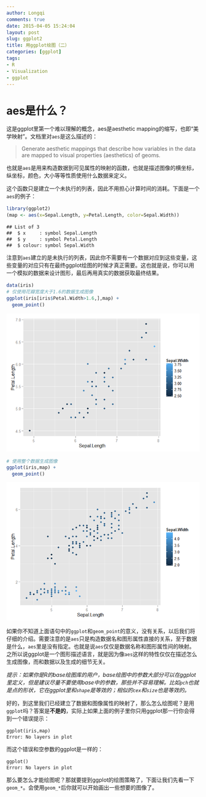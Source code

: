 ```yaml
---
author: Longqi
comments: true
date: 2015-04-05 15:24:04
layout: post
slug: ggplot2
title: 用ggplot绘图（二）
categories: [ggplot]
tags:
- R
- Visualization
- ggplot
---
```

# aes是什么？
这是ggplot里第一个难以理解的概念，aes是aesthetic mapping的缩写，也即“美学映射”。文档里对`aes`是这么描述的：
>  Generate aesthetic mappings that describe how variables in the data are mapped to visual properties (aesthetics) of geoms.

也就是`aes`是用来构造数据到可见属性的映射的函数，也就是描述图像的横坐标，纵坐标，颜色，大小等等性质使用什么数据来定义。

这个函数只是建立一个未执行的列表，因此不用担心计算时间的消耗。下面是一个`aes`的例子：


```r
library(ggplot2)
(map <- aes(x=Sepal.Length, y=Petal.Length, color=Sepal.Width))
```

```
## List of 3
##  $ x     : symbol Sepal.Length
##  $ y     : symbol Petal.Length
##  $ colour: symbol Sepal.Width
```

注意到`aes`建立的是未执行的列表，因此你不需要有一个数据对应到这些变量，这些变量的对应只有在最终ggplot绘图的时候才真正需要。这也就是说，你可以用一个模拟的数据来设计图形，最后再用真实的数据获取最终结果。


```r
data(iris)
# 仅使用花瓣宽度大于1.6的数据生成图像
ggplot(iris[iris$Petal.Width>1.6,],map) + 
  geom_point()
```

![](/public/images/ggplot/ggplot2_files/figure-html/unnamed-chunk-2-1.png) 

```r
# 使用整个数据生成图像
ggplot(iris,map) + 
  geom_point()
```

![](/public/images/ggplot/ggplot2_files/figure-html/unnamed-chunk-2-2.png) 

如果你不知道上面语句中的`ggplot`和`geom_point`的意义，没有关系，以后我们将仔细的介绍。需要注意的是`aes`只是构造数据名和图形属性直接的关系，至于数据是什么，`aes`里是没有指定。也就是说`aes`仅仅是数据名称和图形属性间的映射。之所以说ggplot是一个图形描述语言，就是因为像`aes`这样的特性仅仅在描述怎么生成图像，而和数据以及生成的细节无关。


*提示：如果你是R的base绘图库的用户，base绘图中的参数大部分可以在ggplot里定义，但是建议尽量不要使用base中的参数，那些并不容易理解。比如`pch`也就是点的形状，它在ggplot里和`shape`是等效的；相似的`cex`和`size`也是等效的。*
  
好的，到这里我们已经建立了数据和图像属性的映射了，那么怎么绘图呢？是用`ggplot`吗？答案是**不是的**，实际上如果上面的例子里你只用ggplot那一行你会得到一个错误提示：

```{}
ggplot(iris,map)
Error: No layers in plot
```

而这个错误和空参数的ggplot是一样的：

```{}
ggplot()
Error: No layers in plot
```


那么要怎么才能绘图呢？那就要提到ggplot的绘图策略了，下面让我们先看一下`geom_*`。会使用`geom_*`后你就可以开始画出一些想要的图像了。
